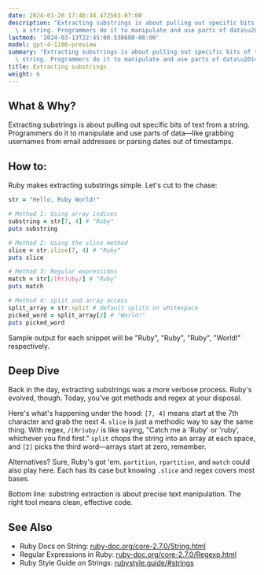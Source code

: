 ```yaml
---
date: 2024-01-20 17:46:34.472563-07:00
description: "Extracting substrings is about pulling out specific bits of text from\
  \ a string. Programmers do it to manipulate and use parts of data\u2014like grabbing\u2026"
lastmod: '2024-03-13T22:45:00.538680-06:00'
model: gpt-4-1106-preview
summary: "Extracting substrings is about pulling out specific bits of text from a\
  \ string. Programmers do it to manipulate and use parts of data\u2014like grabbing\u2026"
title: Extracting substrings
weight: 6
---
```


## What & Why?

Extracting substrings is about pulling out specific bits of text from a string. Programmers do it to manipulate and use parts of data—like grabbing usernames from email addresses or parsing dates out of timestamps.

## How to:

Ruby makes extracting substrings simple. Let's cut to the chase:

```Ruby
str = "Hello, Ruby World!"

# Method 1: Using array indices
substring = str[7, 4] # "Ruby"
puts substring

# Method 2: Using the slice method
slice = str.slice(7, 4) # "Ruby"
puts slice

# Method 3: Regular expressions
match = str[/[Rr]uby/] # "Ruby"
puts match

# Method 4: split and array access
split_array = str.split # default splits on whitespace
picked_word = split_array[2] # "World!"
puts picked_word
```

Sample output for each snippet will be "Ruby", "Ruby", "Ruby", "World!" respectively.

## Deep Dive

Back in the day, extracting substrings was a more verbose process. Ruby's evolved, though. Today, you've got methods and regex at your disposal.

Here's what's happening under the hood: `[7, 4]` means start at the 7th character and grab the next 4. `slice` is just a methodic way to say the same thing. With regex, `/[Rr]uby/` is like saying, "Catch me a 'Ruby' or 'ruby’, whichever you find first." `split` chops the string into an array at each space, and `[2]` picks the third word—arrays start at zero, remember.

Alternatives? Sure, Ruby's got 'em. `partition`, `rpartition`, and `match` could also play here. Each has its case but knowing `.slice` and regex covers most bases. 

Bottom line: substring extraction is about precise text manipulation. The right tool means clean, effective code.

## See Also

- Ruby Docs on String: [ruby-doc.org/core-2.7.0/String.html](https://ruby-doc.org/core-2.7.0/String.html)
- Regular Expressions in Ruby: [ruby-doc.org/core-2.7.0/Regexp.html](https://ruby-doc.org/core-2.7.0/Regexp.html)
- Ruby Style Guide on Strings: [rubystyle.guide/#strings](https://rubystyle.guide/#strings)
